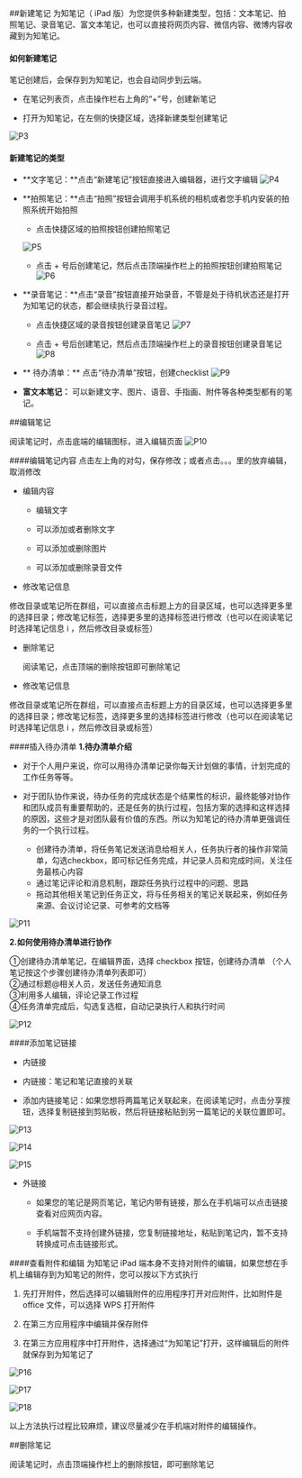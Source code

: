 ##新建笔记
为知笔记（ iPad 版）为您提供多种新建类型，包括：文本笔记、拍照笔记、录音笔记、富文本笔记，也可以直接将网页内容、微信内容、微博内容收藏到为知笔记。


####  如何新建笔记

笔记创建后，会保存到为知笔记，也会自动同步到云端。

 + 在笔记列表页，点击操作栏右上角的“+”号，创建新笔记

+ 打开为知笔记，在左侧的快捷区域，选择新建类型创建笔记

![P3](img/P3.jpg)


#### 新建笔记的类型



+ **文字笔记：**点击“新建笔记”按钮直接进入编辑器，进行文字编辑
![P4](img/P4.jpg)


+ **拍照笔记：**点击“拍照”按钮会调用手机系统的相机或者您手机内安装的拍照系统开始拍照

    + 点击快捷区域的拍照按钮创建拍照笔记

    ![P5](img/P5.jpg)

    + 点击 + 号后创建笔记，然后点击顶端操作栏上的拍照按钮创建拍照笔记
    ![P6](img/P6.jpg)

+ **录音笔记：**点击“录音”按钮直接开始录音，不管是处于待机状态还是打开为知笔记的状态，都会继续执行录音过程。

    + 点击快捷区域的录音按钮创建录音笔记
    ![P7](img/P7.jpg)

    + 点击 + 号后创建笔记，然后点击顶端操作栏上的录音按钮创建录音笔记
    ![P8](img/P8.jpg)

+ ** 待办清单：** 点击“待办清单”按钮，创建checklist
![P9](img/P9.jpg)
+ **富文本笔记：** 可以新建文字、图片、语音、手指画、附件等各种类型都有的笔记。


##编辑笔记

 阅读笔记时，点击底端的编辑图标，进入编辑页面
 ![P10](img/P10.jpg)


####编辑笔记内容
 点击左上角的对勾，保存修改；或者点击。。。里的放弃编辑，取消修改

+ 编辑内容

    + 编辑文字

    + 可以添加或者删除文字

     + 可以添加或删除图片

    + 可以添加或删除录音文件

+ 修改笔记信息

修改目录或笔记所在群组，可以直接点击标题上方的目录区域，也可以选择更多里的选择目录；修改笔记标签，选择更多里的选择标签进行修改（也可以在阅读笔记时选择笔记信息 i ，然后修改目录或标签）


+ 删除笔记

    阅读笔记，点击顶端的删除按钮即可删除笔记

+ 修改笔记信息

修改目录或笔记所在群组，可以直接点击标题上方的目录区域，也可以选择更多里的选择目录；修改笔记标签，选择更多里的选择标签进行修改（也可以在阅读笔记时选择笔记信息 i ，然后修改目录或标签）

####插入待办清单
**1.待办清单介绍**
+ 对于个人用户来说，你可以用待办清单记录你每天计划做的事情，计划完成的工作任务等等。

+ 对于团队协作来说，待办任务的完成状态是个结果性的标识，最终能够对协作和团队成员有重要帮助的，还是任务的执行过程，包括方案的选择和这样选择的原因，这些才是对团队最有价值的东西。所以为知笔记的待办清单更强调任务的一个执行过程。

  + 创建待办清单，将任务笔记发送消息给相关人，任务执行者的操作非常简单，勾选checkbox，即可标记任务完成，并记录人员和完成时间，关注任务最核心内容
  + 通过笔记评论和消息机制，跟踪任务执行过程中的问题、思路
  + 拖动其他相关笔记到任务正文，将与任务相关的笔记关联起来，例如任务来源、会议讨论记录、可参考的文档等

![P11](img/P11.jpg)

**2.如何使用待办清单进行协作**

①创建待办清单笔记，在编辑界面，选择 checkbox 按钮，创建待办清单 （个人笔记按这个步骤创建待办清单列表即可）</br>
②通过标题@相关人员，发送任务通知消息</br>
③利用多人编辑，评论记录工作过程</br>
④任务清单完成后，勾选复选框，自动记录执行人和执行时间

![P12](img/P12.jpg)

####添加笔记链接
+ 内链接

 +  内链接：笔记和笔记直接的关联

 +  添加内链接笔记：如果您想将两篇笔记关联起来，在阅读笔记时，点击分享按钮，选择复制链接到剪贴板，然后将链接粘贴到另一篇笔记的关联位置即可。

 ![P13](img/P13.jpg)


 ![P14](img/P14.jpg)


 ![P15](img/P15.jpg)


+ 外链接

    + 如果您的笔记是网页笔记，笔记内带有链接，那么在手机端可以点击链接查看对应网页内容。

    + 手机端暂不支持创建外链接，您复制链接地址，粘贴到笔记内，暂不支持转换成可点击链接形式。


####查看附件和编辑
为知笔记 iPad 端本身不支持对附件的编辑，如果您想在手机上编辑存到为知笔记的附件，您可以按以下方式执行

1.  先打开附件，然后选择可以编辑附件的应用程序打开对应附件，比如附件是 office 文件，可以选择 WPS 打开附件

1.   在第三方应用程序中编辑并保存附件

1.  在第三方应用程序中打开附件，选择通过“为知笔记”打开，这样编辑后的附件就保存到为知笔记了

 ![P16](img/P16.jpg)

 ![P17](img/P17.jpg)

 ![P18](img/P18.jpg)




以上方法执行过程比较麻烦，建议尽量减少在手机端对附件的编辑操作。


##删除笔记

阅读笔记时，点击顶端操作栏上的删除按钮，即可删除笔记

